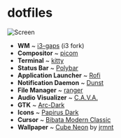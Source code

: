 # dotfiles
![Screen](./screenshot.png)
+ **WM** ~ [i3-gaps](https://github.com/Airblader/i3) (i3 fork)
+ **Compositor** ~ [picom](https://github.com/yshui/picom)
+ **Terminal** ~ [kitty](https://github.com/kovidgoyal/kitty)
+ **Status Bar** ~ [Polybar](https://github.com/polybar/polybar)
+ **Application Launcher** ~ [Rofi](https://github.com/davatorium/rofi)
+ **Notification Daemon** ~ [Dunst](https://github.com/dunst-project/dunst)
+ **File Manager** ~ [ranger](https://github.com/ranger/ranger)
+ **Audio Visualizer** ~ [C.A.V.A.](https://github.com/karlstav/cava)
+ **GTK** ~ [Arc-Dark](https://github.com/horst3180/arc-theme)
+ **Icons** ~ [Papirus Dark](https://github.com/PapirusDevelopmentTeam/papirus-icon-theme)
+ **Cursor** ~ [Bibata Modern Classic](https://github.com/ful1e5/Bibata_Cursor)
+ **Wallpaper** ~ [Cube Neon](https://whvn.cc/y86g17) by [jrmnt](https://wallhaven.cc/user/jrmnt)
